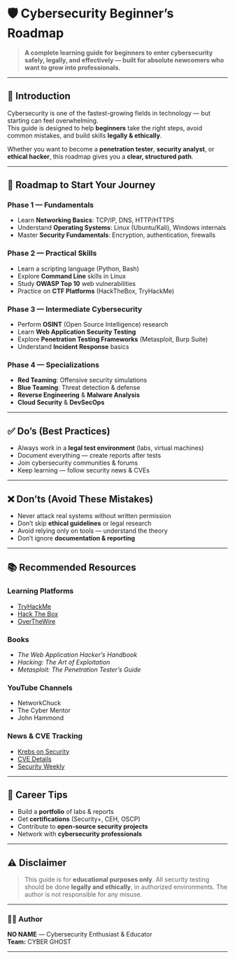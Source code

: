 # 🛡 Cybersecurity Beginner’s Roadmap

> **A complete learning guide for beginners to enter cybersecurity safely, legally, and effectively — built for absolute newcomers who want to grow into professionals.**

---

## 📌 Introduction
Cybersecurity is one of the fastest-growing fields in technology — but starting can feel overwhelming.  
This guide is designed to help **beginners** take the right steps, avoid common mistakes, and build skills **legally & ethically**.

Whether you want to become a **penetration tester**, **security analyst**, or **ethical hacker**, this roadmap gives you a **clear, structured path**.

---

## 🚀 Roadmap to Start Your Journey

### **Phase 1 — Fundamentals**
- Learn **Networking Basics**: TCP/IP, DNS, HTTP/HTTPS
- Understand **Operating Systems**: Linux (Ubuntu/Kali), Windows internals
- Master **Security Fundamentals**: Encryption, authentication, firewalls

### **Phase 2 — Practical Skills**
- Learn a scripting language (Python, Bash)
- Explore **Command Line** skills in Linux
- Study **OWASP Top 10** web vulnerabilities
- Practice on **CTF Platforms** (HackTheBox, TryHackMe)

### **Phase 3 — Intermediate Cybersecurity**
- Perform **OSINT** (Open Source Intelligence) research
- Learn **Web Application Security Testing**
- Explore **Penetration Testing Frameworks** (Metasploit, Burp Suite)
- Understand **Incident Response** basics

### **Phase 4 — Specializations**
- **Red Teaming**: Offensive security simulations
- **Blue Teaming**: Threat detection & defense
- **Reverse Engineering** & **Malware Analysis**
- **Cloud Security** & **DevSecOps**

---

## ✅ Do’s (Best Practices)
- Always work in a **legal test environment** (labs, virtual machines)
- Document everything — create reports after tests
- Join cybersecurity communities & forums
- Keep learning — follow security news & CVEs

---

## ❌ Don’ts (Avoid These Mistakes)
- Never attack real systems without written permission
- Don’t skip **ethical guidelines** or legal research
- Avoid relying only on tools — understand the theory
- Don’t ignore **documentation & reporting**

---

## 📚 Recommended Resources

### **Learning Platforms**
- [TryHackMe](https://tryhackme.com)
- [Hack The Box](https://www.hackthebox.com)
- [OverTheWire](https://overthewire.org)

### **Books**
- *The Web Application Hacker’s Handbook*
- *Hacking: The Art of Exploitation*
- *Metasploit: The Penetration Tester’s Guide*

### **YouTube Channels**
- NetworkChuck
- The Cyber Mentor
- John Hammond

### **News & CVE Tracking**
- [Krebs on Security](https://krebsonsecurity.com)
- [CVE Details](https://www.cvedetails.com)
- [Security Weekly](https://securityweekly.com)

---

## 🎯 Career Tips
- Build a **portfolio** of labs & reports
- Get **certifications** (Security+, CEH, OSCP)
- Contribute to **open-source security projects**
- Network with **cybersecurity professionals**

---

## ⚠ Disclaimer
> This guide is for **educational purposes only**. All security testing should be done **legally and ethically**, in authorized environments. The author is not responsible for any misuse.

---

### 👨‍💻 Author
**NO NAME** — Cybersecurity Enthusiast & Educator  
**Team:** CYBER GHOST  


---
